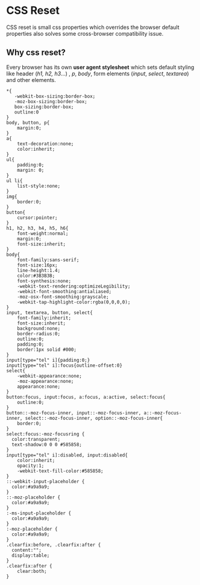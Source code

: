 # CSS Reset 
CSS reset is small css properties which overrides the browser default properties also solves some cross-browser compatibility issue.

## Why css reset?
Every browser has its own **user agent stylesheet** which sets default styling like header (*h1, h2, h3*...) , *p*, *body*, form elements (*input*, *select*, *textarea*) and other elements.

    *{
       -webkit-box-sizing:border-box;
       -moz-box-sizing:border-box;
       box-sizing:border-box;
       outline:0
    }
    body, button, p{
        margin:0;
    }
    a{
        text-decoration:none;
        color:inherit;
    }
    ul{
        padding:0;
        margin: 0;
    }
    ul li{
        list-style:none;
    }
    img{
        border:0;
    }
    button{
        cursor:pointer;
    }
    h1, h2, h3, h4, h5, h6{
        font-weight:normal;
        margin:0;
        font-size:inherit;
    }
    body{
        font-family:sans-serif;
        font-size:16px;
        line-height:1.4;
        color:#3B3B3B;
        font-synthesis:none;
        -webkit-text-rendering:optimizeLegibility; 
        -webkit-font-smoothing:antialiased; 
        -moz-osx-font-smoothing:grayscale;
        -webkit-tap-highlight-color:rgba(0,0,0,0);
    }
    input, textarea, button, select{
        font-family:inherit;
        font-size:inherit;
        background:none;
        border-radius:0; 
        outline:0;
        padding:0;
        border:1px solid #000;
    }
    input[type="tel" i]{padding:0;}
    input[type="tel" i]:focus{outline-offset:0}
    select{
        -webkit-appearance:none;
        -moz-appearance:none;
        appearance:none;
    }
    button:focus, input:focus, a:focus, a:active, select:focus{
        outline:0;
    }
    button::-moz-focus-inner, input::-moz-focus-inner, a::-moz-focus-inner, select::-moz-focus-inner, option::-moz-focus-inner{
        border:0;
    }
    select:focus:-moz-focusring {
      color:transparent;
      text-shadow:0 0 0 #585858;
    }
    input[type="tel" i]:disabled, input:disabled{
        color:inherit;
        opacity:1;
        -webkit-text-fill-color:#585858;
    }
    ::-webkit-input-placeholder { 
      color:#a9a9a9;
    }
    ::-moz-placeholder { 
      color:#a9a9a9;
    }
    :-ms-input-placeholder { 
      color:#a9a9a9;
    }
    :-moz-placeholder { 
      color:#a9a9a9;
    }
    .clearfix:before, .clearfix:after {
      content:"";
      display:table;
    }
    .clearfix:after {
        clear:both;
    }
